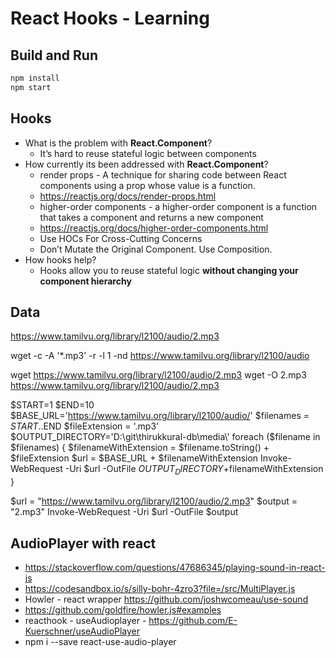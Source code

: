 # React Hooks - Learning

## Build and Run


```bash
npm install
npm start
```

## Hooks


* What is the problem with **React.Component**?
  * It’s hard to reuse stateful logic between components
* How currently its been addressed with **React.Component**?
  * render props - A technique for sharing code between React components using a prop whose 
  value is a function.
  * <https://reactjs.org/docs/render-props.html>
  * higher-order components - a higher-order component is a function that takes a component and returns a new component
  * <https://reactjs.org/docs/higher-order-components.html>
  * Use HOCs For Cross-Cutting Concerns
  * Don’t Mutate the Original Component. Use Composition.
* How hooks help?
  * Hooks allow you to reuse stateful logic **without changing your component hierarchy**

## Data

<https://www.tamilvu.org/library/l2100/audio/2.mp3>

wget -c -A '*.mp3' -r -l 1 -nd https://www.tamilvu.org/library/l2100/audio

wget https://www.tamilvu.org/library/l2100/audio/2.mp3
wget -O 2.mp3 https://www.tamilvu.org/library/l2100/audio/2.mp3

$START=1
$END=10
$BASE_URL='https://www.tamilvu.org/library/l2100/audio/'
$filenames = $START..$END
$fileExtension = '.mp3'
$OUTPUT_DIRECTORY='D:\git\thirukkural-db\media\'
foreach ($filename in $filenames)
{
  $filenameWithExtension = $filename.toString() + $fileExtension
  $url = $BASE_URL + $filenameWithExtension
  Invoke-WebRequest -Uri $url -OutFile $OUTPUT_DIRECTORY+$filenameWithExtension
}

$url = "https://www.tamilvu.org/library/l2100/audio/2.mp3"
$output = "2.mp3"
Invoke-WebRequest -Uri $url -OutFile $output

## AudioPlayer with react

* <https://stackoverflow.com/questions/47686345/playing-sound-in-react-js>
* <https://codesandbox.io/s/silly-bohr-4zro3?file=/src/MultiPlayer.js>
* Howler - react wrapper <https://github.com/joshwcomeau/use-sound>
* <https://github.com/goldfire/howler.js#examples>
* reacthook - useAudioplayer - <https://github.com/E-Kuerschner/useAudioPlayer>
* npm i --save react-use-audio-player
